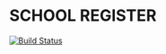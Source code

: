 SCHOOL REGISTER
================

[![Build Status](https://travis-ci.org/by-examples/symfony-bdd-app-03-school-register.svg?branch=2.6.3%2Fsymfony-bdd-app-03-school-register)](https://travis-ci.org/by-examples/symfony-bdd-app-03-school-register)
